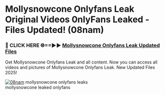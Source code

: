 # Mollysnowcone Onlyfans Leak Original Videos 0nlyFans Leaked - Files Updated! (08nam)

<h3>🔴 CLICK HERE 🌐==►► <a href="https://tinyurl.com/x26r9saj" rel="nofollow">Mollysnowcone Onlyfans Leak Updated Files</a></h3>

Get Mollysnowcone Onlyfans Leak and all content. Now you can access all videos and pictures of Mollysnowcone Onlyfans Leak. New Updated Files 2025!

[![08nam](https://i.imgur.com/LkgZPqh.gif)](https://tinyurl.com/x26r9saj)
mollysnowcone onlyfans leaks<br>
mollysnowcone leaked onlyfans